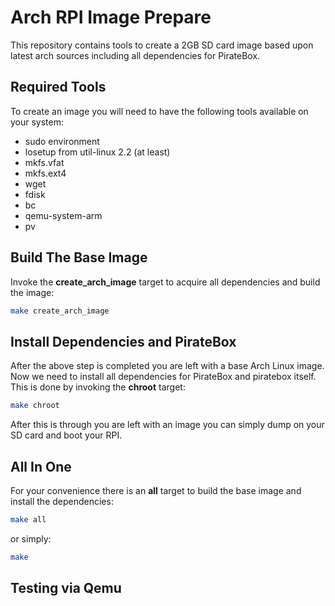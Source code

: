 # Arch RPI Image Prepare
This repository contains tools to create a 2GB SD card image based upon latest arch sources including all dependencies for PirateBox.

## Required Tools
To create an image you will need to have the following tools available on your system:
* sudo environment
* losetup from util-linux 2.2  (at least)
* mkfs.vfat
* mkfs.ext4
* wget
* fdisk
* bc
* qemu-system-arm
* pv

## Build The Base Image
Invoke the **create_arch_image** target to acquire all dependencies and build the image:
```Bash
make create_arch_image
```

## Install Dependencies and PirateBox
After the above step is completed you are left with a base Arch Linux image. Now we need to install all dependencies for PirateBox and piratebox itself. This is done by invoking the **chroot** target:
```Bash
make chroot
```

After this is through you are left with an image you can simply dump on your SD card and boot your RPI.


## All In One
For your convenience there is an **all** target to build the base image and install the dependencies:
```Bash
make all
```
or simply:
```Bash
make
```

## Testing via Qemu
